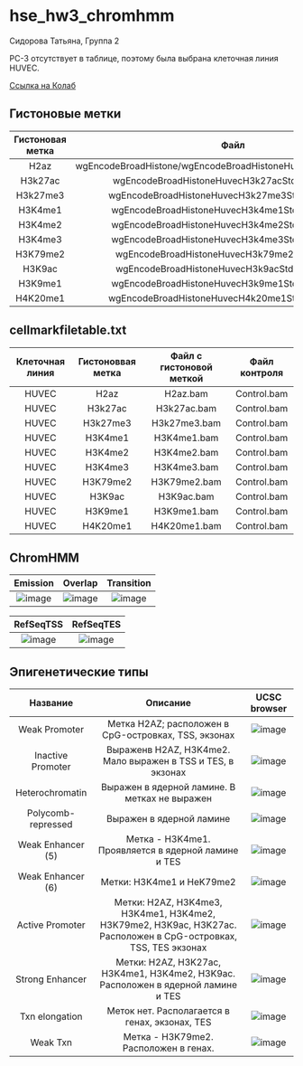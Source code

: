 # hse_hw3_chromhmm

Сидорова Татьяна, Группа 2

PC-3 отсутствует в таблице, поэтому была выбрана клеточная линия HUVEC.

[Ccылка на Колаб](https://colab.research.google.com/drive/16GbxuCDYd4vhIfXNgENQOk7901rMPsbY#scrollTo=8KwrEmUd95zC)

## Гистоновые метки

|Гистоновая метка  |     Файл    |
|:----------------:|:-----------:|
|H2az|wgEncodeBroadHistone/wgEncodeBroadHistoneHuvecH2azAlnRep1.bam|
|H3k27ac|wgEncodeBroadHistoneHuvecH3k27acStdAlnRep2.bam|
|H3k27me3|wgEncodeBroadHistoneHuvecH3k27me3StdAlnRep2.bam|
|H3K4me1|wgEncodeBroadHistoneHuvecH3k4me1StdAlnRep2.bam|
|H3K4me2|wgEncodeBroadHistoneHuvecH3k4me2StdAlnRep1.bam|
|H3K4me3|wgEncodeBroadHistoneHuvecH3k4me3StdAlnRep1.bam|
|H3K79me2|wgEncodeBroadHistoneHuvecH3k79me2AlnRep1.bam|
|H3K9ac|wgEncodeBroadHistoneHuvecH3k9acStdAlnRep1.bam|
|H3K9me1|wgEncodeBroadHistoneHuvecH3k9me1StdAlnRep1.bam|
|H4K20me1|wgEncodeBroadHistoneHuvecH4k20me1StdAlnRep1.bam|

## cellmarkfiletable.txt

|Клеточная линия|Гистоноввая метка|Файл с гистоновой меткой|Файл контроля|
|:--------------:|:--------------:|:--------------:|:--------------:|
|HUVEC|H2az|H2az.bam |Control.bam|
|HUVEC|H3k27ac|H3k27ac.bam|Control.bam|
|HUVEC|H3k27me3|H3k27me3.bam|Control.bam|
|HUVEC|H3K4me1|H3K4me1.bam|Control.bam|
|HUVEC|H3K4me2|H3K4me2.bam|Control.bam|
|HUVEC|H3K4me3|H3K4me3.bam|Control.bam|
|HUVEC|H3K79me2|H3K79me2.bam|Control.bam|
|HUVEC|H3K9ac|H3K9ac.bam|Control.bam|
|HUVEC|H3K9me1|H3K9me1.bam|Control.bam|
|HUVEC|H4K20me1|H4K20me1.bam|Control.bam|

## ChromHMM

|Emission|Overlap|Transition|
|:-------:|:-----:|:-------:|
|![image](https://user-images.githubusercontent.com/114301236/230487721-ea343a2c-cefe-4b71-ac62-fde2b5518334.png)|![image](https://user-images.githubusercontent.com/114301236/230487539-f3273970-ad42-4c8b-850a-f4bad598cdc3.png)|![image](https://user-images.githubusercontent.com/114301236/230487651-de82d799-3b06-465a-8b78-a2591c6a8612.png)|

|RefSeqTSS|RefSeqTES|
|:-------:|:-------:|
|![image](https://user-images.githubusercontent.com/114301236/230488064-dca7607b-ccdd-41c5-ae91-62b7fa02db99.png)|![image](https://user-images.githubusercontent.com/114301236/230488111-42aae66f-0451-473c-9f66-2a6d3a6473ba.png)|

## Эпигенетические типы

|Название|Описание|UCSC browser|
|:-------:|:-------:|:-------:|
|Weak Promoter|Метка H2AZ; расположен в CpG-островках, TSS, экзонах|![image](https://user-images.githubusercontent.com/114301236/230495981-71a1e5f0-dad5-4f17-930c-b425e8e98d83.png)|
|Inactive Promoter| Выраженв H2AZ, H3K4me2. Мало выражен в TSS и TES, в экзонах|![image](https://user-images.githubusercontent.com/114301236/230496462-c43f06df-7601-4cd0-a1e9-2b91505beb4d.png)|
|Heterochromatin|Выражен в ядерной ламине. В метках не выражен|![image](https://user-images.githubusercontent.com/114301236/230497014-980b08ee-aa2f-499f-92d3-a79072385bbe.png)|
|Polycomb-repressed|Выражен в ядерной ламине|![image](https://user-images.githubusercontent.com/114301236/230497222-f41bd23e-2eeb-4ac5-be26-e66f81a3effe.png)|
|Weak Enhancer (5)|Метка - H3K4me1. Проявляется в ядерной ламине и TES|![image](https://user-images.githubusercontent.com/114301236/230499354-1ce8a868-3e8f-4d60-bf37-acd88f1a16c9.png)|
|Weak Enhancer (6)|Метки: H3K4me1 и HeK79me2|![image](https://user-images.githubusercontent.com/114301236/230499163-d30bb01d-eb2e-4fd1-9b4c-8eaad0eaa1bd.png)|
|Active Promoter|Метки: H2AZ, H3K4me3, H3K4me1, H3K4me2, H3K79me2, H3K9ac, H3K27ac. Расположен в CpG-островках, TSS, TES экзонах |![image](https://user-images.githubusercontent.com/114301236/230499605-d0b663bd-02d1-4219-bf53-96b503331827.png)|
|Strong Enhancer|Метки: H2AZ, H3K27ac, H3K4me1, H3K4me2, H3K9ac. Расположен в ядерной ламине и TES|![image](https://user-images.githubusercontent.com/114301236/230499994-9dca68f6-07ad-4ed5-8dfd-7a40ea048f93.png)|
|Txn elongation|Меток нет. Располагается в генах, экзонах, TES|![image](https://user-images.githubusercontent.com/114301236/230500283-c9424ae3-9f23-4e67-8498-6fb3e7e9ef5f.png)|
|Weak Txn|Метка - H3K79me2. Расположен в генах.|![image](https://user-images.githubusercontent.com/114301236/230500457-6b4305f4-3409-412d-b514-f25dc36c2608.png)|


